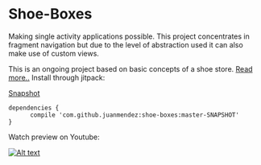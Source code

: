 # Shoe-Boxes
Making single activity applications possible. This project concentrates in fragment navigation but due to the level of abstraction used it can also make use of custom views.

This is an ongoing project based on basic concepts of a shoe store. [Read more..](https://github.com/juanmendez/Fragment-Navigator/wiki)
Install through jitpack:

[Snapshot](https://jitpack.io/#juanmendez/shoe-boxes/master-SNAPSHOT)

```
dependencies {
	  compile 'com.github.juanmendez:shoe-boxes:master-SNAPSHOT'
}
```

Watch preview on Youtube:

[![Alt text](https://img.youtube.com/vi/qGsCQHAvJeY/0.jpg)](https://www.youtube.com/watch?v=qGsCQHAvJeY)
